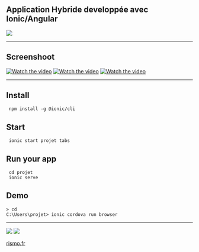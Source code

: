 ## Application Hybride developpée avec Ionic/Angular
![](./ressourcesRD/ionioc2.webp)

***

## Screenshoot

[![Watch the video](https://zupimages.net/up/21/53/ppkm.png)](https://vimeo.com/496361146)
[![Watch the video](https://zupimages.net/up/21/53/64h7.png)](https://vimeo.com/496361146)
[![Watch the video](https://zupimages.net/up/21/53/rdbu.png)](https://vimeo.com/496361146)

***
## Install
     npm install -g @ionic/cli
## Start
     ionic start projet tabs
## Run your app
     cd projet
     ionic serve
## Demo
    > cd 
    C:\Users\projet> ionic cordova run browser
  ***


![](./ressourcesRD/ionic_meditation.webp)
![](https://rismo.fr/images/laravel.webp)

[rismo.fr](https://rismo.fr)
